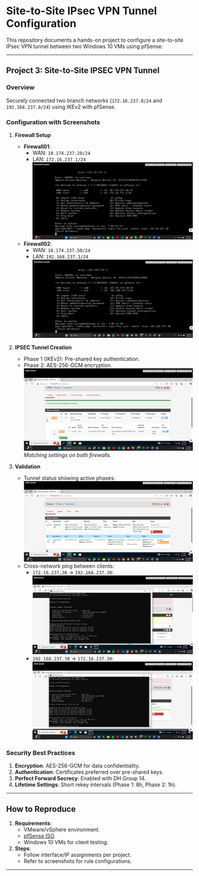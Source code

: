 # Site-to-Site IPsec VPN Tunnel Configuration

This repository documents a hands-on project to configure a site-to-site IPsec VPN tunnel between two Windows 10 VMs using pfSense.

---

## **Project 3: Site-to-Site IPSEC VPN Tunnel**
### **Overview**
Securely connected two branch networks (`172.16.237.0/24` and `192.168.237.0/24`) using IKEv2 with pfSense.

### **Configuration with Screenshots**
1. **Firewall Setup**  
   - **Firewall01**:  
     - WAN: `10.174.237.20/24`  
     - LAN: `172.16.237.1/24`  
     ![Firewall01 Config](screenshots/firewall01-config.png)  
   - **Firewall02**:  
     - WAN: `10.174.237.50/24`  
     - LAN: `192.168.237.1/24`  
     ![Firewall02 Config](screenshots/firewall02-config.png)  

2. **IPSEC Tunnel Creation**  
   - Phase 1 (IKEv2): Pre-shared key authentication.  
   - Phase 2: AES-256-GCM encryption.  
   ![Tunnel Configuration](screenshots/ipsec-tunnel-config.png)  
   *Matching settings on both firewalls.*

3. **Validation**  
   - Tunnel status showing active phases:  
   ![Tunnel Status](screenshots/ipsec-status.png)  
   - Cross-network ping between clients:  
     - `172.16.237.30` → `192.168.237.30`:  
     ![Ping from Desk01](screenshots/ping-desk01-desk02.png)  
     - `192.168.237.30` → `172.16.237.30`:  
     ![Ping from Desk02](screenshots/ping-desk02-desk01.png)  

### **Security Best Practices**
1. **Encryption**: AES-256-GCM for data confidentiality.  
2. **Authentication**: Certificates preferred over pre-shared keys.  
3. **Perfect Forward Secrecy**: Enabled with DH Group 14.  
4. **Lifetime Settings**: Short rekey intervals (Phase 1: 8h, Phase 2: 1h).  

---

## **How to Reproduce**
1. **Requirements**:  
   - VMware/vSphere environment.  
   - [pfSense ISO](https://www.pfsense.org/download/).  
   - Windows 10 VMs for client testing.  
2. **Steps**:  
   - Follow interface/IP assignments per project.  
   - Refer to screenshots for rule configurations.  

---